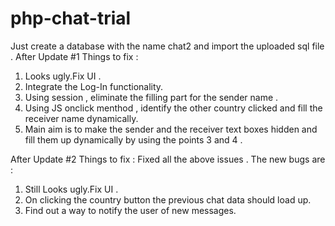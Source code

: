 # php-chat-trial
Just create a database with the name chat2 and import the uploaded sql file . 
After Update #1 
Things to fix :

1) Looks ugly.Fix UI . 
2) Integrate the Log-In functionality.
3) Using session , eliminate the filling part for the sender name .
4) Using JS onclick menthod , identify the other country clicked and fill the receiver name dynamically.
5) Main aim is to make the sender and the receiver text boxes hidden and fill them up dynamically by using the points 3 and 4 . 


After Update #2
Things to fix : Fixed all the above issues . The new bugs are :

1) Still Looks ugly.Fix UI . 
2) On clicking the country button the previous chat data should load up.
3) Find out a way to notify the user of new messages.
